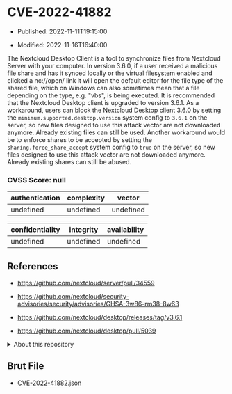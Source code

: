 # CVE-2022-41882

- Published: 2022-11-11T19:15:00

- Modified: 2022-11-16T16:40:00

The Nextcloud Desktop Client is a tool to synchronize files from Nextcloud Server with your computer. In version 3.6.0, if a user received a malicious file share and has it synced locally or the virtual filesystem enabled and clicked a nc://open/ link it will open the default editor for the file type of the shared file, which on Windows can also sometimes mean that a file depending on the type, e.g. "vbs", is being executed. It is recommended that the Nextcloud Desktop client is upgraded to version 3.6.1. As a workaround, users can block the Nextcloud Desktop client 3.6.0 by setting the `minimum.supported.desktop.version` system config to `3.6.1` on the server, so new files designed to use this attack vector are not downloaded anymore. Already existing files can still be used. Another workaround would be to enforce shares to be accepted by setting the `sharing.force_share_accept` system config to `true` on the server, so new files designed to use this attack vector are not downloaded anymore. Already existing shares can still be abused.

### CVSS Score: **null**

| authentication | complexity | vector |
| --- | --- | --- |
| undefined | undefined | undefined |

| confidentiality | integrity | availability |
| --- | --- | --- |
| undefined | undefined | undefined |

## References

* https://github.com/nextcloud/server/pull/34559

* https://github.com/nextcloud/security-advisories/security/advisories/GHSA-3w86-rm38-8w63

* https://github.com/nextcloud/desktop/releases/tag/v3.6.1

* https://github.com/nextcloud/desktop/pull/5039

<details>
<summary>About this repository</summary> 

  This repository is part of the project [Live Hack CVE](https://github.com/Live-Hack-CVE). Main website can be found [www.live-hack.org](https://www.live-hack.org) 
  
  Made by [Sn0wAlice](https://github.com/Sn0wAlice) for the people that care about security and need to have a feed of the latest CVEs. Hope you enjoy it, don't forget to star the repo and follow me on [Twitter](https://twitter.com/Sn0wAlice) and [Github](https://github.com/Sn0wAlice). And that is my [personnal website](https://www.alice-snow.me/)

  - [Home Page](https://github.com/Live-Hack-CVE)
  - [Framework](https://github.com/Live-Hack-CVE/cve-framework)
  - [CVE database](https://github.com/Live-Hack-CVE/full_database)
  - [Changelog](https://github.com/Live-Hack-CVE/Changelog)
</details>

## Brut File

* [CVE-2022-41882.json](https://raw.githubusercontent.com/Live-Hack-CVE/full_database/main/cves/2022/CVE-2022-41882.json)

